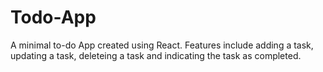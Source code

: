 # Todo-App
A minimal to-do App created using React. Features include adding a task, updating a task, deleteing a task and indicating the task as completed.
